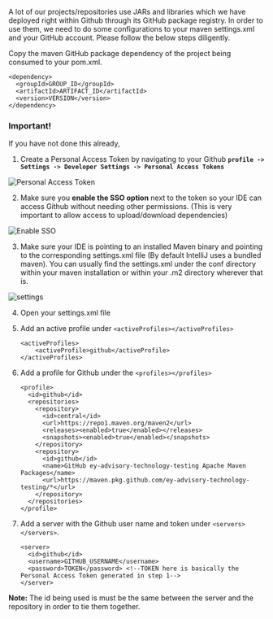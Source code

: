 A lot of our projects/repositories use JARs and libraries which we have deployed right within Github through its GitHub package registry. In order to use them, we need to do some configurations to your maven settings.xml and your GitHub account. Please follow the below steps diligently.

Copy the maven GitHub package dependency of the project being consumed to your pom.xml. 

```
<dependency>
  <groupId>GROUP_ID</groupId>
  <artifactId>ARTIFACT_ID</artifactId>
  <version>VERSION</version>
</dependency>
```
### Important!
If you have not done this already,
1. Create a Personal Access Token by navigating to your Github **`profile -> Settings -> Developer Settings -> Personal Access Tokens`**

 ![Personal Access Token](https://github.com/ey-advisaory-technology-testing/etl-core-libraries/blob/main/doc/PAT.JPG)

2. Make sure you **enable the SSO option** next to the token so your IDE can access Github without needing other permissions. (This is very important to allow access to upload/download dependencies)

![Enable SSO](https://github.com/ey-advisory-technology-testing/etl-core-libraries/blob/main/doc/SSO.JPG)
 
3. Make sure your IDE is pointing to an installed Maven binary and pointing to the corresponding settings.xml file (By default IntelliJ uses a bundled maven). You can usually find the settings.xml under the conf directory within your maven installation or within your .m2 directory wherever that is.

![settings](https://blog.rufer.be/assets/screenshots/override-settings.xml.png)

4. Open your settings.xml file
5. Add an active profile under `<activeProfiles></activeProfiles>`
    ```
    <activeProfiles>
        <activeProfile>github</activeProfile>
    </activeProfiles>
    ```
6. Add a profile for Github under the ```<profiles></profiles>```
    ```
    <profile>
      <id>github</id>
      <repositories>
        <repository>
          <id>central</id>
          <url>https://repo1.maven.org/maven2</url>
          <releases><enabled>true</enabled></releases>
          <snapshots><enabled>true</enabled></snapshots>
        </repository>
        <repository>
          <id>github</id>
          <name>GitHub ey-advisory-technology-testing Apache Maven Packages</name>
          <url>https://maven.pkg.github.com/ey-advisory-technology-testing/*</url>
        </repository>
      </repositories>
    </profile>
    ```
  
7. Add a server with the Github user name and token under ```<servers></servers>```.
    ```
    <server>
      <id>github</id>
      <username>GITHUB_USERNAME</username>
      <password>TOKEN</password> <!--TOKEN here is basically the Personal Access Token generated in step 1-->
    </server>
    ``` 
**Note:** The id being used is must be the same between the server and the repository in order to tie them together.


